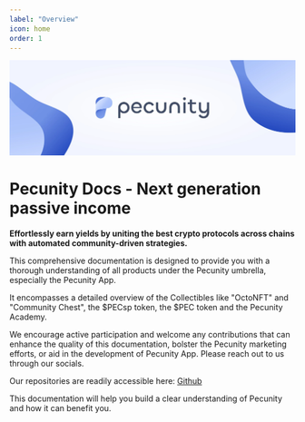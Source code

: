```yaml
---
label: "Overview"
icon: home
order: 1
---
```


![Pecunity](../static/pecunity_banner.webp)

# Pecunity Docs - Next generation passive income

**Effortlessly earn yields by uniting the best crypto protocols across chains with automated community-driven strategies.**

This comprehensive documentation is designed to provide you with a thorough understanding of all products under the Pecunity umbrella, especially the Pecunity App.

It encompasses a detailed overview of the Collectibles like "OctoNFT" and "Community Chest", the $PECsp token, the $PEC token and the Pecunity Academy.

We encourage active participation and welcome any contributions that can enhance the quality of this documentation, bolster the Pecunity marketing efforts, or aid in the development of Pecunity App. Please reach out to us through our socials.

Our repositories are readily accessible here: [Github](https://github.com/3Blocks-net)

This documentation will help you build a clear understanding of Pecunity and how it can benefit you.
